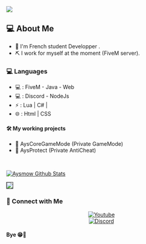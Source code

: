 <img border="0" src="https://raw.githubusercontent.com/rodrigograca31/rodrigograca31/master/matrix.svg">

<h2> 💻 About Me </h2>

- 🏴 I'm French student Developper .
- ⛏️ I work for myself at the moment (FiveM server).

<h3> 💻 Languages </h3>

- 💻 : FiveM - Java - Web
- 💻 : Discord - NodeJs
- ⚡ : Lua  | C# |
- 🌐 : Html | CSS

<h4> 🛠️ My working projects </h4>

- 🐉 AysCoreGameMode (Private GameMode)
- 🌲 AysProtect (Private AntiCheat)

<br/>

[![Aysmow Github Stats](https://github-readme-stats.vercel.app/api?username=Aysmow&show_icons=true)](https://github.com/Aysmow)

<img border="1" src="https://i.pinimg.com/originals/52/78/4c/52784cd19b12e49c4b7cff942b9692af.gif">

<h3> 📱 Connect with Me </h3>

<p align="center">
  <a href="https://www.youtube.com/@Aysmoww?view_as=subscriber"><img alt="Youtube" src="https://img.shields.io/badge/YouTube-Aysmow-red?style=flat-square&logo=youtube"></a> <br>
    <a href="https://discord.com/users/1189230214912413770"><img alt="Discord" src="https://img.shields.io/badge/Discord-Aysmow-blue?style=flat-square&logo=discord"></a> <br>
  
  <h4> Bye 😁👋 </h4>
